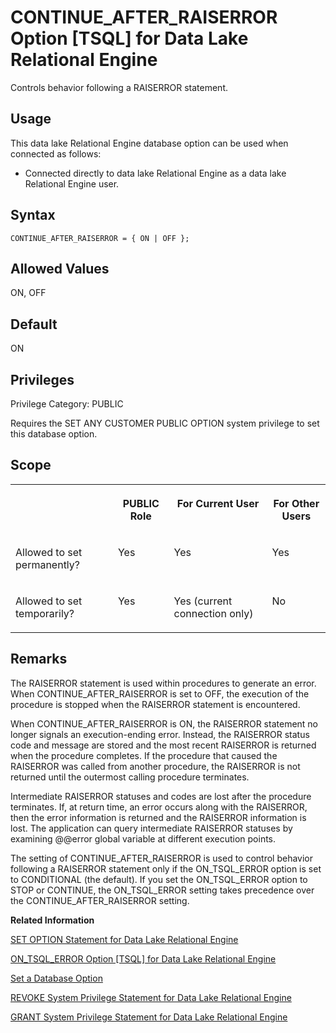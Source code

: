 <!-- loioa62fea0a84f210159f28c35300877d0f -->

# CONTINUE\_AFTER\_RAISERROR Option \[TSQL\] for Data Lake Relational Engine

Controls behavior following a RAISERROR statement.



<a name="loioa62fea0a84f210159f28c35300877d0f__section_d3p_24q_znb"/>

## Usage

This data lake Relational Engine database option can be used when connected as follows:

-   Connected directly to data lake Relational Engine as a data lake Relational Engine user.



<a name="loioa62fea0a84f210159f28c35300877d0f__section_xdr_2ry_brb"/>

## Syntax

```
CONTINUE_AFTER_RAISERROR = { ON | OFF };
```



<a name="loioa62fea0a84f210159f28c35300877d0f__iq_refso_408"/>

## Allowed Values

ON, OFF



<a name="loioa62fea0a84f210159f28c35300877d0f__iq_refso_409"/>

## Default

ON



<a name="loioa62fea0a84f210159f28c35300877d0f__section_k3c_gxb_3qb"/>

## Privileges

Privilege Category: PUBLIC

Requires the SET ANY CUSTOMER PUBLIC OPTION system privilege to set this database option.



<a name="loioa62fea0a84f210159f28c35300877d0f__iq_refso_325"/>

## Scope


<table>
<tr>
<th valign="top">

 

</th>
<th valign="top">

PUBLIC Role

</th>
<th valign="top">

For Current User

</th>
<th valign="top">

For Other Users

</th>
</tr>
<tr>
<td valign="top">

Allowed to set permanently?

</td>
<td valign="top">

Yes

</td>
<td valign="top">

Yes

</td>
<td valign="top">

Yes

</td>
</tr>
<tr>
<td valign="top">

Allowed to set temporarily?

</td>
<td valign="top">

Yes

</td>
<td valign="top">

Yes \(current connection only\)

</td>
<td valign="top">

No

</td>
</tr>
</table>



<a name="loioa62fea0a84f210159f28c35300877d0f__iq_refso_410"/>

## Remarks

The RAISERROR statement is used within procedures to generate an error. When CONTINUE\_AFTER\_RAISERROR is set to OFF, the execution of the procedure is stopped when the RAISERROR statement is encountered.

When CONTINUE\_AFTER\_RAISERROR is ON, the RAISERROR statement no longer signals an execution-ending error. Instead, the RAISERROR status code and message are stored and the most recent RAISERROR is returned when the procedure completes. If the procedure that caused the RAISERROR was called from another procedure, the RAISERROR is not returned until the outermost calling procedure terminates.

Intermediate RAISERROR statuses and codes are lost after the procedure terminates. If, at return time, an error occurs along with the RAISERROR, then the error information is returned and the RAISERROR information is lost. The application can query intermediate RAISERROR statuses by examining @@error global variable at different execution points.

The setting of CONTINUE\_AFTER\_RAISERROR is used to control behavior following a RAISERROR statement only if the ON\_TSQL\_ERROR option is set to CONDITIONAL \(the default\). If you set the ON\_TSQL\_ERROR option to STOP or CONTINUE, the ON\_TSQL\_ERROR setting takes precedence over the CONTINUE\_AFTER\_RAISERROR setting.

**Related Information**  


[SET OPTION Statement for Data Lake Relational Engine](../080-sql-statements/set-option-statement-for-data-lake-relational-engine-a625da7.md "Changes options that affect the behavior of the database and its compatibility with Transact-SQL. Setting the value of an option can change the behavior for all users or an individual user, in either a temporary or permanent scope.")

[ON\_TSQL\_ERROR Option \[TSQL\] for Data Lake Relational Engine](on-tsql-error-option-tsql-for-data-lake-relational-engine-a646abe.md "Controls error handling in stored procedures.")

[Set a Database Option](set-a-database-option-0dcb893.md "You set options with the SET OPTION statement.")

[REVOKE System Privilege Statement for Data Lake Relational Engine](../080-sql-statements/revoke-system-privilege-statement-for-data-lake-relational-engine-a3eadda.md "Removes specific system privileges from specific users and the right to administer the privilege.")

[GRANT System Privilege Statement for Data Lake Relational Engine](../080-sql-statements/grant-system-privilege-statement-for-data-lake-relational-engine-a3dfcb0.md "Grants specific system privileges to users or roles, with or without administrative rights.")

